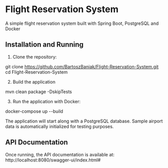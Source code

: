 # Flight Reservation System

A simple flight reservation system built with Spring Boot, PostgreSQL and Docker

## Installation and Running

1. Clone the repository:

git clone https://github.com/BartoszBaniak/Flight-Reservation-System.git 
cd Flight-Reservation-System

2. Build the application

mvn clean package -DskipTests

3. Run the application with Docker:

docker-compose up --build

The application will start along with a PostgreSQL database. Sample airport data is automatically initialized for testing purposes.

## API Documentation

Once running, the API documentation is available at:
http://localhost:8080/swagger-ui/index.html#
